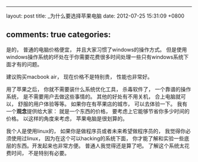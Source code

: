 
---
layout: post
title: _为什么要选择苹果电脑
date: 2012-07-25 15:31:09 +0800

comments: true
categories: 
---

是的， 普通的电脑价格便宜， 并且大家习惯了windows的操作方式。
但是使用windows操作系统的坏处在于你需要花费很多时间处理一些只有windows系统下面才有的问题。

建议购买macbook air， 现在价格不是特别贵， 性能也非常好。

用了苹果之后， 你就不需要装什么系统优化工具， 杀毒软件了，
一个靠谱的操作系统， 是不需要用户去做这些事情的。 其他的好处有不用关机，
合上电脑就可以， 舒服的用户体验等等。 如果你在有苹果店的城市，
可以去体验一下。 我有一个**观念**提供给大家： 就是一个东西的价格，
要考虑上它能够节省你多少时间的价格。 以这样的角度来考虑，
苹果电脑是很划算的。

我个人是使用linux的， 如果你是做程序员或者未来希望做程序员的，
我觉得你必须使用过linux， 因为在这个可以hacking的系统下面，
你才能了解和实验一些底层的东西。开发起来也非常方便。
普通人我觉得还是算了吧。 了解这个系统太花费时间， 不是特别有必要。